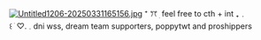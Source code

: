 [![Untitled1206-20250331165156.jpg](https://i.postimg.cc/Ghb4Dvvq/Untitled1206-20250331165156.jpg)](https://postimg.cc/hh34Wzyd) 
 ⁺        ꔫ   ׅ      feel free to cth + int     ₊﹒  
 ꒰         ׂ          ♡.           𓈒       dni wss, dream team supporters, poppytwt and proshippers
